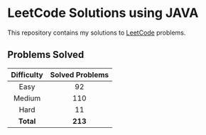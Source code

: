 # LeetCode Solutions using JAVA

This repository contains my solutions to [LeetCode](https://leetcode.com/) problems.

## Problems Solved

| Difficulty | Solved Problems |
|:----------:|:---------------:|
|    Easy    |       92        |
|   Medium   |       110       |
|    Hard    |       11        |
| **Total**  |     **213**     |
